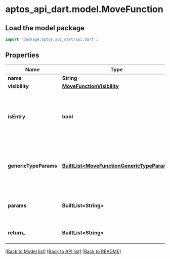 # aptos_api_dart.model.MoveFunction

## Load the model package
```dart
import 'package:aptos_api_dart/api.dart';
```

## Properties
Name | Type | Description | Notes
------------ | ------------- | ------------- | -------------
**name** | **String** |  | 
**visibility** | [**MoveFunctionVisibility**](MoveFunctionVisibility.md) |  | 
**isEntry** | **bool** | Whether the function can be called as an entry function directly in a transaction | 
**genericTypeParams** | [**BuiltList&lt;MoveFunctionGenericTypeParam&gt;**](MoveFunctionGenericTypeParam.md) | Generic type params associated with the Move function | 
**params** | **BuiltList&lt;String&gt;** | Parameters associated with the move function | 
**return_** | **BuiltList&lt;String&gt;** | Return type of the function | 

[[Back to Model list]](../README.md#documentation-for-models) [[Back to API list]](../README.md#documentation-for-api-endpoints) [[Back to README]](../README.md)


